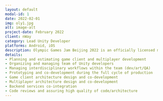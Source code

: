 ```yaml
---
layout: default
modal-id: 1
date: 2022-02-01
img: oly1.jpg
alt: image-alt
project-date: February 2022
client: nWay
category: Lead Unity Developer
platforms: Android, iOS
description: Olympic Games Jam Beijing 2022 is an officially licensed mobile party-style winter sports game where up to 20 players compete in fast‑paced, arcade mini‑events like snowboard cross, slopestyle, and skeleton until one champion emerges. The play‑to‑earn experience lets you earn Olympic NFT digital pins tied to performance, trade them on the nWayPlay marketplace, and customize your avatar with quirky outfits and power‑ups along the way.
details:
- Planning and estimating game client and multiplayer development
- Organizing and managing team of Unity developers
- Managing interdisciplinary workflows within the team (dev/art/QA)
- Prototyping and co-development during the full cycle of production
- Game client architecture design and co-development
- Multiplayer architecture design and co-development
- Backend services co-integration
- Code reviews and assuring high quality of code/architecture
---
```

